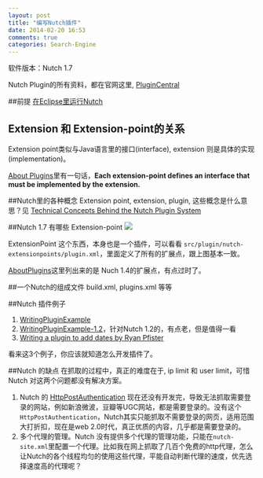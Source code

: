 ```yaml
---
layout: post
title: "编写Nutch插件"
date: 2014-02-20 16:53
comments: true
categories: Search-Engine
---
```


软件版本：Nutch 1.7

Nutch Plugin的所有资料，都在官网这里, [PluginCentral](http://wiki.apache.org/nutch/PluginCentral)

##前提
[在Eclipse里运行Nutch](http://www.yanjiuyanjiu.com/blog/20140120)

## Extension 和 Extension-point的关系
Extension point类似与Java语言里的接口(interface), extension 则是具体的实现(implementation)。

[About Plugins](http://wiki.apache.org/nutch/AboutPlugins)里有一句话，**Each extension-point defines an interface that must be implemented by the extension.**

##Nutch里的各种概念
Extension point, extension, plugin, 这些概念是什么意思？见 [Technical Concepts Behind the Nutch Plugin System](http://wiki.apache.org/nutch/WhichTechnicalConceptsAreBehindTheNutchPluginSystem)

##Nutch 1.7 有哪些 Extension-point
![](/images/extension-points.png)

ExtensionPoint 这个东西，本身也是一个插件，可以看看 `src/plugin/nutch-extensionpoints/plugin.xml`，里面定义了所有的扩展点，跟上图基本一致。

[AboutPlugins](http://wiki.apache.org/nutch/AboutPlugins)这里列出来的是 Nuch 1.4的扩展点，有点过时了。

##一个Nutch的组成文件
build.xml, plugins.xml 等等

##Nutch 插件例子

1. [WritingPluginExample](http://wiki.apache.org/nutch/WritingPluginExample)
1. [WritingPluginExample-1.2](http://wiki.apache.org/nutch/WritingPluginExample-1.2)，针对Nutch 1.2的，有点老，但是值得一看
1. [Writing a plugin to add dates by Ryan Pfister](http://www.ryanpfister.com/2009/04/how-to-sort-by-date-with-nutch/)

看来这3个例子，你应该就知道怎么开发插件了。

##Nutch 的缺点
在抓取的过程中，真正的难度在于, ip limit 和 user limit，可惜 Nutch 对这两个问题都没有解决方案。

1. Nutch 的 [HttpPostAuthentication](http://wiki.apache.org/nutch/HttpPostAuthentication) 现在还没有开发完，导致无法抓取需要登录的网站，例如新浪微波，豆瓣等UGC网站，都是需要登录的。没有这个`HttpPostAuthentication`，Nutch其实只能抓取不需要登录的网页，适用范围大打折扣，现在是web 2.0时代，真正优质的内容，几乎都是需要登录的。
1. 多个代理的管理。Nutch 没有提供多个代理的管理功能，只能在`nutch-site.xml`里配置一个代理。比如我在网上抓取了几百个免费的http代理，怎么让Nutch的各个线程均匀的使用这些代理，平能自动判断代理的速度，优先选择速度高的代理呢？
